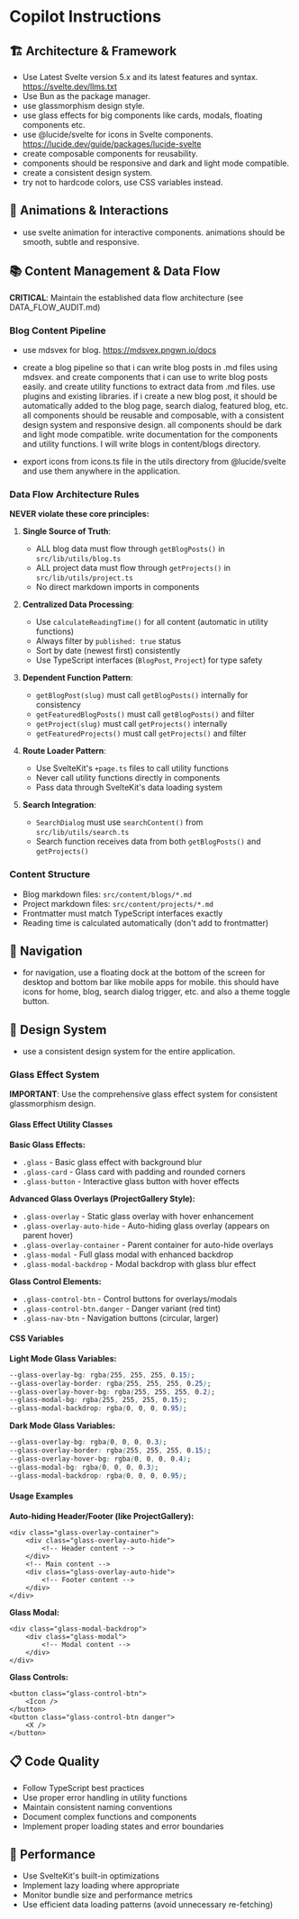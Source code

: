# Copilot Instructions

## 🏗️ Architecture & Framework

- Use Latest Svelte version 5.x and its latest features and syntax. https://svelte.dev/llms.txt
- Use Bun as the package manager.
- use glassmorphism design style.
- use glass effects for big components like cards, modals, floating components etc.
- use @lucide/svelte for icons in Svelte components. https://lucide.dev/guide/packages/lucide-svelte
- create composable components for reusability.
- components should be responsive and dark and light mode compatible.
- create a consistent design system.
- try not to hardcode colors, use CSS variables instead.

## 🎨 Animations & Interactions

- use svelte animation for interactive components.
  animations should be smooth, subtle and responsive.

## 📚 Content Management & Data Flow

**CRITICAL**: Maintain the established data flow architecture (see DATA_FLOW_AUDIT.md)

### Blog Content Pipeline

- use mdsvex for blog. https://mdsvex.pngwn.io/docs
- create a blog pipeline so that i can write blog posts in .md files using mdsvex.
  and create components that i can use to write blog posts easily.
  and create utility functions to extract data from .md files.
  use plugins and existing libraries.
  if i create a new blog post, it should be automatically added to the blog page, search dialog, featured blog, etc.
  all components should be reusable and composable, with a consistent design system and responsive design.
  all components should be dark and light mode compatible.
  write documentation for the components and utility functions.
  I will write blogs in content/blogs directory.

- export icons from icons.ts file in the utils directory from @lucide/svelte and use them anywhere in the application.

### Data Flow Architecture Rules

**NEVER violate these core principles:**

1. **Single Source of Truth**:

   - ALL blog data must flow through `getBlogPosts()` in `src/lib/utils/blog.ts`
   - ALL project data must flow through `getProjects()` in `src/lib/utils/project.ts`
   - No direct markdown imports in components

2. **Centralized Data Processing**:

   - Use `calculateReadingTime()` for all content (automatic in utility functions)
   - Always filter by `published: true` status
   - Sort by date (newest first) consistently
   - Use TypeScript interfaces (`BlogPost`, `Project`) for type safety

3. **Dependent Function Pattern**:

   - `getBlogPost(slug)` must call `getBlogPosts()` internally for consistency
   - `getFeaturedBlogPosts()` must call `getBlogPosts()` and filter
   - `getProject(slug)` must call `getProjects()` internally
   - `getFeaturedProjects()` must call `getProjects()` and filter

4. **Route Loader Pattern**:

   - Use SvelteKit's `+page.ts` files to call utility functions
   - Never call utility functions directly in components
   - Pass data through SvelteKit's data loading system

5. **Search Integration**:
   - `SearchDialog` must use `searchContent()` from `src/lib/utils/search.ts`
   - Search function receives data from both `getBlogPosts()` and `getProjects()`

### Content Structure

- Blog markdown files: `src/content/blogs/*.md`
- Project markdown files: `src/content/projects/*.md`
- Frontmatter must match TypeScript interfaces exactly
- Reading time is calculated automatically (don't add to frontmatter)

## 🧭 Navigation

- for navigation, use a floating dock at the bottom of the screen for desktop and bottom bar like mobile apps for mobile.
  this should have icons for home, blog, search dialog trigger, etc. and also a theme toggle button.

## 🎯 Design System

- use a consistent design system for the entire application.

### Glass Effect System

**IMPORTANT**: Use the comprehensive glass effect system for consistent glassmorphism design.

#### Glass Effect Utility Classes

**Basic Glass Effects:**

- `.glass` - Basic glass effect with background blur
- `.glass-card` - Glass card with padding and rounded corners
- `.glass-button` - Interactive glass button with hover effects

**Advanced Glass Overlays (ProjectGallery Style):**

- `.glass-overlay` - Static glass overlay with hover enhancement
- `.glass-overlay-auto-hide` - Auto-hiding glass overlay (appears on parent hover)
- `.glass-overlay-container` - Parent container for auto-hide overlays
- `.glass-modal` - Full glass modal with enhanced backdrop
- `.glass-modal-backdrop` - Modal backdrop with glass blur effect

**Glass Control Elements:**

- `.glass-control-btn` - Control buttons for overlays/modals
- `.glass-control-btn.danger` - Danger variant (red tint)
- `.glass-nav-btn` - Navigation buttons (circular, larger)

#### CSS Variables

**Light Mode Glass Variables:**

```css
--glass-overlay-bg: rgba(255, 255, 255, 0.15);
--glass-overlay-border: rgba(255, 255, 255, 0.25);
--glass-overlay-hover-bg: rgba(255, 255, 255, 0.2);
--glass-modal-bg: rgba(255, 255, 255, 0.15);
--glass-modal-backdrop: rgba(0, 0, 0, 0.95);
```

**Dark Mode Glass Variables:**

```css
--glass-overlay-bg: rgba(0, 0, 0, 0.3);
--glass-overlay-border: rgba(255, 255, 255, 0.15);
--glass-overlay-hover-bg: rgba(0, 0, 0, 0.4);
--glass-modal-bg: rgba(0, 0, 0, 0.3);
--glass-modal-backdrop: rgba(0, 0, 0, 0.95);
```

#### Usage Examples

**Auto-hiding Header/Footer (like ProjectGallery):**

```svelte
<div class="glass-overlay-container">
	<div class="glass-overlay-auto-hide">
		<!-- Header content -->
	</div>
	<!-- Main content -->
	<div class="glass-overlay-auto-hide">
		<!-- Footer content -->
	</div>
</div>
```

**Glass Modal:**

```svelte
<div class="glass-modal-backdrop">
	<div class="glass-modal">
		<!-- Modal content -->
	</div>
</div>
```

**Glass Controls:**

```svelte
<button class="glass-control-btn">
	<Icon />
</button>
<button class="glass-control-btn danger">
	<X />
</button>
```

## 📋 Code Quality

- Follow TypeScript best practices
- Use proper error handling in utility functions
- Maintain consistent naming conventions
- Document complex functions and components
- Implement proper loading states and error boundaries

## 🚀 Performance

- Use SvelteKit's built-in optimizations
- Implement lazy loading where appropriate
- Monitor bundle size and performance metrics
- Use efficient data loading patterns (avoid unnecessary re-fetching)
